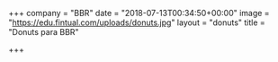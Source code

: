 +++
company = "BBR"
date = "2018-07-13T00:34:50+00:00"
image = "https://edu.fintual.com/uploads/donuts.jpg"
layout = "donuts"
title = "Donuts para BBR"

+++

